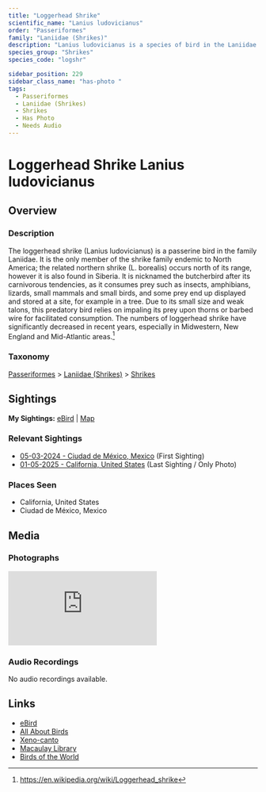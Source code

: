 ```yaml
---
title: "Loggerhead Shrike"
scientific_name: "Lanius ludovicianus"
order: "Passeriformes"
family: "Laniidae (Shrikes)"
description: "Lanius ludovicianus is a species of bird in the Laniidae (Shrikes) family. It has been observed 2 times. It has been photographed."
species_group: "Shrikes"
species_code: "logshr"

sidebar_position: 229
sidebar_class_name: "has-photo "
tags: 
  - Passeriformes
  - Laniidae (Shrikes)
  - Shrikes
  - Has Photo
  - Needs Audio
---
```


# Loggerhead Shrike <span className='sci_name'>Lanius ludovicianus</span>

## Overview

### Description
The loggerhead shrike (Lanius ludovicianus) is a passerine bird in the family Laniidae. It is the only member of the shrike family endemic to North America; the related northern shrike (L. borealis) occurs north of its range, however it is also found in Siberia. It is nicknamed the butcherbird after its carnivorous tendencies, as it consumes prey such as insects, amphibians, lizards, small mammals and small birds, and some prey end up displayed and stored at a site, for example in a tree. Due to its small size and weak talons, this predatory bird relies on impaling its prey upon thorns or barbed wire for facilitated consumption. The numbers of loggerhead shrike have significantly decreased in recent years, especially in Midwestern, New England and Mid-Atlantic areas.[^1]

[^1]: https://en.wikipedia.org/wiki/Loggerhead_shrike

### Taxonomy
[Passeriformes](/tags/passeriformes) > [Laniidae (Shrikes)](/tags/laniidae-shrikes) > [Shrikes](/tags/shrikes)


## Sightings

**My Sightings:** [eBird](https://ebird.org/lifelist?r=world&time=life&spp=logshr) | [Map](/map?species_code=logshr)

### Relevant Sightings

* [05-03-2024 - Ciudad de México, Mexico](https://ebird.org/checklist/S171944247) (First Sighting)
* [01-05-2025 - California, United States](https://ebird.org/checklist/S208150408) (Last Sighting / Only Photo)

### Places Seen

* California, United States
* Ciudad de México, Mexico



## Media
### Photographs
<iframe className="photo_iframe horizontal" src="https://macaulaylibrary.org/asset/629201713/embed" frameBorder="0" allowFullScreen></iframe>

### Audio Recordings
No audio recordings available.

## Links
* [eBird](https://ebird.org/species/logshr) 
* [All About Birds](https://www.allaboutbirds.org/guide/logshr) 
* [Xeno-canto](https://www.xeno-canto.org/species/lanius-ludovicianus) 
* [Macaulay Library](https://search.macaulaylibrary.org/catalog?taxonCode=logshr&sort=rating_rank_desc)
* [Birds of the World](https://birdsoftheworld.org/bow/species/logshr)
